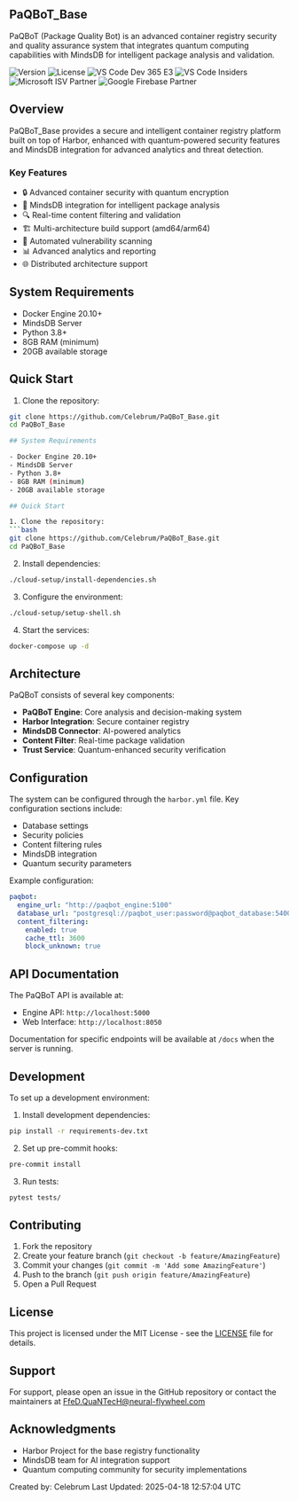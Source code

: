 ## PaQBoT_Base

PaQBoT (Package Quality Bot) is an advanced container registry security and quality assurance system that integrates quantum computing capabilities with MindsDB for intelligent package analysis and validation.

![Version](https://img.shields.io/badge/version-2.12.0-blue)
![License](https://img.shields.io/badge/license-MIT-green)
![VS Code Dev 365 E3](https://img.shields.io/badge/VS%20Code%20Dev%20365%20E3-0078d7.svg?style=for-the-badge&logo=visual-studio-code&logoColor=white)
![VS Code Insiders](https://img.shields.io/badge/VS%20Code%20Insiders-24bfa5.svg?style=for-the-badge&logo=visual-studio-code&logoColor=white)
![Microsoft ISV Partner](https://img.shields.io/badge/Microsoft%20ISV%20Partner-5E5E5E.svg?style=for-the-badge&logo=microsoft&logoColor=white)
![Google Firebase Partner](https://img.shields.io/badge/Firebase%20Partner-ffca28.svg?style=for-the-badge&logo=firebase&logoColor=black)


## Overview

PaQBoT_Base provides a secure and intelligent container registry platform built on top of Harbor, enhanced with quantum-powered security features and MindsDB integration for advanced analytics and threat detection.

### Key Features

- 🔒 Advanced container security with quantum encryption
- 🤖 MindsDB integration for intelligent package analysis
- 🔍 Real-time content filtering and validation
- 🏗️ Multi-architecture build support (amd64/arm64)
- 🔄 Automated vulnerability scanning
- 📊 Advanced analytics and reporting
- 🌐 Distributed architecture support

## System Requirements

- Docker Engine 20.10+
- MindsDB Server
- Python 3.8+
- 8GB RAM (minimum)
- 20GB available storage

## Quick Start

1. Clone the repository:
```bash
git clone https://github.com/Celebrum/PaQBoT_Base.git
cd PaQBoT_Base

## System Requirements

- Docker Engine 20.10+
- MindsDB Server
- Python 3.8+
- 8GB RAM (minimum)
- 20GB available storage

## Quick Start

1. Clone the repository:
```bash
git clone https://github.com/Celebrum/PaQBoT_Base.git
cd PaQBoT_Base
```

2. Install dependencies:
```bash
./cloud-setup/install-dependencies.sh
```

3. Configure the environment:
```bash
./cloud-setup/setup-shell.sh
```

4. Start the services:
```bash
docker-compose up -d
```

## Architecture

PaQBoT consists of several key components:

- **PaQBoT Engine**: Core analysis and decision-making system
- **Harbor Integration**: Secure container registry
- **MindsDB Connector**: AI-powered analytics
- **Content Filter**: Real-time package validation
- **Trust Service**: Quantum-enhanced security verification

## Configuration

The system can be configured through the `harbor.yml` file. Key configuration sections include:

- Database settings
- Security policies
- Content filtering rules
- MindsDB integration
- Quantum security parameters

Example configuration:
```yaml
paqbot:
  engine_url: "http://paqbot_engine:5100"
  database_url: "postgresql://paqbot_user:password@paqbot_database:5400/paqbot"
  content_filtering:
    enabled: true
    cache_ttl: 3600
    block_unknown: true
```

## API Documentation

The PaQBoT API is available at:
- Engine API: `http://localhost:5000`
- Web Interface: `http://localhost:8050`

Documentation for specific endpoints will be available at `/docs` when the server is running.

## Development

To set up a development environment:

1. Install development dependencies:
```bash
pip install -r requirements-dev.txt
```

2. Set up pre-commit hooks:
```bash
pre-commit install
```

3. Run tests:
```bash
pytest tests/
```

## Contributing

1. Fork the repository
2. Create your feature branch (`git checkout -b feature/AmazingFeature`)
3. Commit your changes (`git commit -m 'Add some AmazingFeature'`)
4. Push to the branch (`git push origin feature/AmazingFeature`)
5. Open a Pull Request

## License

This project is licensed under the MIT License - see the [LICENSE](LICENSE) file for details.

## Support

For support, please open an issue in the GitHub repository or contact the maintainers at FfeD.QuaNTecH@neural-flywheel.com

## Acknowledgments

- Harbor Project for the base registry functionality
- MindsDB team for AI integration support
- Quantum computing community for security implementations

Created by: Celebrum
Last Updated: 2025-04-18 12:57:04 UTC
```


